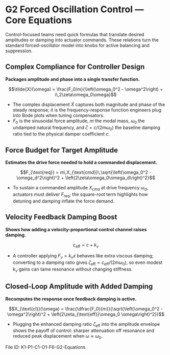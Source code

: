 # G2 Forced Oscillation Control — Core Equations

Control-focused teams need quick formulas that translate desired amplitudes or damping into actuator commands. These relations turn the standard forced-oscillator model into knobs for active balancing and suppression.

## Complex Compliance for Controller Design
**Packages amplitude and phase into a single transfer function.**

$$\tilde{X}(\omega) = \frac{F_0/m}{\left(\omega_0^2 - \omega^2\right) + i\,2\zeta\omega_0\omega}$$

- The complex displacement $\tilde{X}$ captures both magnitude and phase of the steady response; it is the frequency-response function engineers plug into Bode plots when tuning compensators.
- $F_0$ is the sinusoidal force amplitude, $m$ the modal mass, $\omega_0$ the undamped natural frequency, and $\zeta = c/(2m\omega_0)$ the baseline damping ratio tied to the physical damper coefficient $c$.

## Force Budget for Target Amplitude
**Estimates the drive force needed to hold a commanded displacement.**

$$F_{\text{req}} = m\,X_{\text{cmd}}\,\sqrt{\left(\omega_0^2 - \omega_d^2\right)^2 + \left(2\zeta\omega_0\omega_d\right)^2}$$

- To sustain a commanded amplitude $X_{\text{cmd}}$ at drive frequency $\omega_d$, actuators must deliver $F_{\text{req}}$; the square-root term highlights how detuning and damping inflate the force demand.

## Velocity Feedback Damping Boost
**Shows how adding a velocity-proportional control channel raises damping.**

$$c_{\text{eff}} = c + k_v$$

- A controller applying $F_{v}=k_v \dot{x}$ behaves like extra viscous damping; converting to a damping ratio gives $\zeta_{\text{eff}} = c_{\text{eff}}/(2m\omega_0)$, so even modest $k_v$ gains can tame resonance without changing stiffness.

## Closed-Loop Amplitude with Added Damping
**Recomputes the response once feedback damping is active.**

$$X_{\text{cl}}(\omega) = \frac{\dfrac{F_0}{m}}{\sqrt{\left(\omega_0^2 - \omega^2\right)^2 + \left(2\zeta_{\text{eff}}\omega_0 \omega\right)^2}}$$

- Plugging the enhanced damping ratio $\zeta_{\text{eff}}$ into the amplitude envelope shows the payoff of control: sharper attenuation off resonance and reduced peak displacement when $\omega \approx \omega_0$.

File ID: K1-P1-C1-O1-F6-G2-Equations
